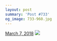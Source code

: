 ```yaml
---
layout: post
summary: 'Post #733'
og_image: 733-960.jpg
---
```


<p>
  <time>
    <a href="/733">March 7, 2018</a>
  </time>
  <a href="/733">
    <img src="{{ site.assets_url }}/733-480.jpg" srcset="{{ site.assets_url }}/733-240.jpg 240w, {{ site.assets_url }}/733-480.jpg 480w, {{ site.assets_url }}/733-720.jpg 720w, {{ site.assets_url }}/733-960.jpg 960w" sizes="(min-width: 700px) 50vw, calc(100vw - 2rem)" />
  </a>
</p>
